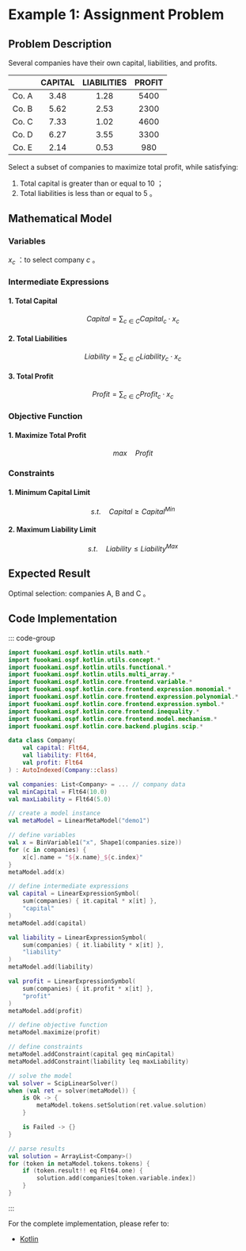 # Example 1: Assignment Problem

## Problem Description

Several companies have their own capital, liabilities, and profits.

|       | CAPITAL | LIABILITIES | PROFIT |
| :---: | :-----: | :---------: | :----: |
| Co. A | $3.48$  |   $1.28$    | $5400$ |
| Co. B | $5.62$  |   $2.53$    | $2300$ |
| Co. C | $7.33$  |   $1.02$    | $4600$ |
| Co. D | $6.27$  |   $3.55$    | $3300$ |
| Co. E | $2.14$  |   $0.53$    | $980$  |

Select a subset of companies to maximize total profit, while satisfying:

1. Total capital is greater than or equal to $10$ ；
2. Total liabilities is less than or equal to $5$ 。

## Mathematical Model

### Variables

$x_{c}$ ：to select company $c$ 。

### Intermediate Expressions

#### 1. Total Capital

$$
Capital = \sum_{c \in C} Capital_{c} \cdot x_{c}
$$

#### 2. Total Liabilities

$$
Liability = \sum_{c \in C} Liability_{c} \cdot x_{c}
$$

#### 3. Total Profit

$$
Profit = \sum_{c \in C} Profit_{c} \cdot x_{c}
$$

### Objective Function

#### 1. Maximize Total Profit

$$
max \quad Profit
$$

### Constraints

#### 1. Minimum Capital Limit

$$
s.t. \quad Capital \geq Capital^{Min}
$$

#### 2. Maximum Liability Limit

$$
s.t. \quad Liability \leq Liability^{Max}
$$

## Expected Result

Optimal selection: companies A, B and C 。

## Code Implementation

::: code-group

```kotlin
import fuookami.ospf.kotlin.utils.math.*
import fuookami.ospf.kotlin.utils.concept.*
import fuookami.ospf.kotlin.utils.functional.*
import fuookami.ospf.kotlin.utils.multi_array.*
import fuookami.ospf.kotlin.core.frontend.variable.*
import fuookami.ospf.kotlin.core.frontend.expression.monomial.*
import fuookami.ospf.kotlin.core.frontend.expression.polynomial.*
import fuookami.ospf.kotlin.core.frontend.expression.symbol.*
import fuookami.ospf.kotlin.core.frontend.inequality.*
import fuookami.ospf.kotlin.core.frontend.model.mechanism.*
import fuookami.ospf.kotlin.core.backend.plugins.scip.*

data class Company(
    val capital: Flt64,
    val liability: Flt64,
    val profit: Flt64
) : AutoIndexed(Company::class)

val companies: List<Company> = ... // company data
val minCapital = Flt64(10.0)
val maxLiability = Flt64(5.0)

// create a model instance
val metaModel = LinearMetaModel("demo1")

// define variables
val x = BinVariable1("x", Shape1(companies.size))
for (c in companies) {
    x[c].name = "${x.name}_${c.index}"
}
metaModel.add(x)

// define intermediate expressions
val capital = LinearExpressionSymbol(
    sum(companies) { it.capital * x[it] }, 
    "capital"
)
metaModel.add(capital)

val liability = LinearExpressionSymbol(
    sum(companies) { it.liability * x[it] }, 
    "liability"
)
metaModel.add(liability)

val profit = LinearExpressionSymbol(
    sum(companies) { it.profit * x[it] }, 
    "profit"
)
metaModel.add(profit)

// define objective function
metaModel.maximize(profit)

// define constraints
metaModel.addConstraint(capital geq minCapital)
metaModel.addConstraint(liability leq maxLiability)

// solve the model
val solver = ScipLinearSolver()
when (val ret = solver(metaModel)) {
    is Ok -> {
        metaModel.tokens.setSolution(ret.value.solution)
    }

    is Failed -> {}
}

// parse results
val solution = ArrayList<Company>()
for (token in metaModel.tokens.tokens) {
    if (token.result!! eq Flt64.one) {
        solution.add(companies[token.variable.index])
    }
}
```

:::

For the complete implementation, please refer to:

- [Kotlin](https://github.com/fuookami/ospf/blob/main/examples/ospf-kotlin-example/src/main/fuookami/ospf/kotlin/example/core_demo/Demo1.kt)
